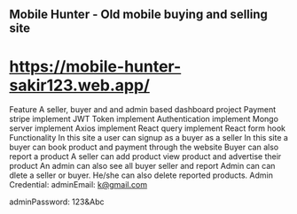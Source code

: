 ## Mobile Hunter - Old mobile buying and selling site
# https://mobile-hunter-sakir123.web.app/
Feature
A seller, buyer and and admin based dashboard project
Payment stripe implement
JWT Token implement
Authentication implement
Mongo server implement
Axios implement
React query implement
React form hook
Functionality
In this site a user can signup as a buyer as a seller
In this site a buyer can book product and payment through the website
Buyer can also report a product
A seller can add product view product and advertise their product
An admin can also see all buyer seller and report
Admin can can dlete a seller or buyer. He/she can also delete reported products.
Admin Credential: adminEmail: k@gmail.com

adminPassword: 123&Abc
